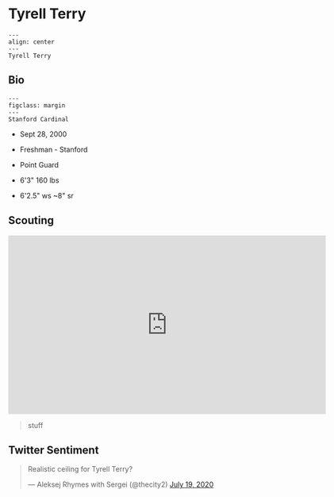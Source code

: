 Tyrell Terry
===

```{figure} ../img/tyrell_terry.jpg
---
align: center
---
Tyrell Terry
```

## Bio
```{figure} ../img/stanford.png
---
figclass: margin
---
Stanford Cardinal
```

- Sept 28, 2000

- Freshman - Stanford

- Point Guard

- 6'3" 160 lbs

- 6'2.5" ws ~8" sr

## Scouting
<iframe width="640" height="360" src="https://www.youtube.com/embed/KteAgld4q6M" frameborder="0" allow="accelerometer; autoplay; encrypted-media; gyroscope; picture-in-picture" allowfullscreen></iframe>

>stuff

## Twitter Sentiment

<blockquote class="twitter-tweet"><p lang="en" dir="ltr">Realistic ceiling for Tyrell Terry?</p>&mdash; Aleksej Rhymes with Sergei (@thecity2) <a href="https://twitter.com/thecity2/status/1284905485733257222?ref_src=twsrc%5Etfw">July 19, 2020</a></blockquote> <script async src="https://platform.twitter.com/widgets.js" charset="utf-8"></script>